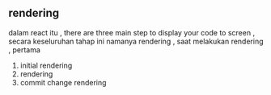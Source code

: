 ##  rendering ## 
dalam react itu , there are three main step to display your code to screen , secara keseluruhan tahap ini namanya rendering 
, saat melakukan rendering , pertama 
1. initial rendering 
2. rendering
3. commit change rendering 
